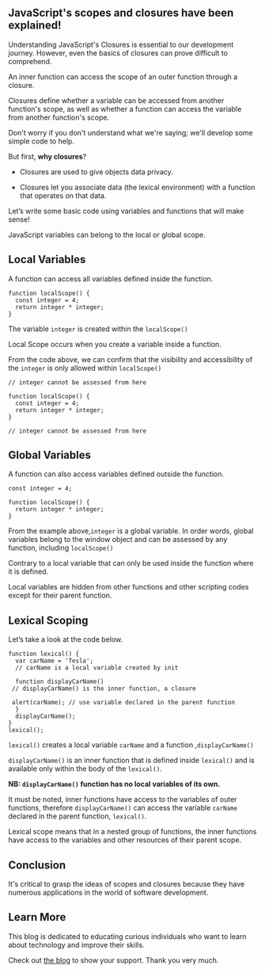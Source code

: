 ## JavaScript's scopes and closures have been explained!

Understanding JavaScript's Closures is essential to our development journey. However, even the basics of closures can prove difficult to comprehend.

An inner function can access the scope of an outer function through a closure.

Closures define whether a variable can be accessed from another function's scope, as well as whether a function can access the variable from another function's scope.

Don't worry if you don't understand what we're saying; we'll develop some simple code to help.


But first, **why closures**?  

- Closures are used to give objects data privacy.

- Closures let you associate data (the lexical environment) with a function that operates on that data.


Let’s write some basic code using variables and functions that will make sense!

JavaScript variables can belong to the local or global scope.

##  Local Variables

A function can access all variables defined inside the function. 

```
function localScope() {
  const integer = 4;
  return integer * integer;
} 
``` 

The variable ```integer``` is created within the ```localScope()```

Local Scope occurs when you create a variable inside a function.

From the code above, we can confirm that the visibility and accessibility of the ```integer```  is only allowed within ```localScope()```

```
// integer cannot be assessed from here

function localScope() {
  const integer = 4;
  return integer * integer;
} 

// integer cannot be assessed from here

``` 

## Global Variables

A function can also access variables defined outside the function.

```
const integer = 4;

function localScope() {
  return integer * integer;
}  

```
From the example above,```integer``` is a global variable. In order words, global variables belong to the window object and can be assessed by any function, including ```localScope()```

Contrary to a local variable that can only be used inside the function where it is defined. 

Local variables are hidden from other functions and other scripting codes except for their parent function.

## Lexical Scoping

Let’s take a look at the code below. 

```
function lexical() {
  var carName = 'Tesla'; 
  // carName is a local variable created by init

  function displayCarName() 
 // displayCarName() is the inner function, a closure

 alert(carName); // use variable declared in the parent function
  }
  displayCarName();
}
lexical();

```

```lexical()``` creates a local variable ```carName``` and a function ,```displayCarName()```


```displayCarName()``` is an inner function that is defined inside ```lexical()``` and is available only within the body of the ```lexical()```. 

**NB: ```displayCarName()``` function has no local variables of its own.**


It must be noted, inner functions have access to the variables of outer functions, therefore ```displayCarName()``` can access the variable ```carName``` declared in the parent function, ```lexical()```.

Lexical scope means that in a nested group of functions, the inner functions have access to the variables and other resources of their parent scope.


## Conclusion 

It's critical to grasp the ideas of scopes and closures because they have numerous applications in the world of software development.

## Learn More

This blog is dedicated to educating curious individuals who want to learn about technology and improve their skills.

Check out [the blog](https://www.michaelasiedu.com/) to show your support. Thank you very much.

